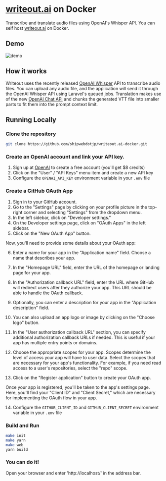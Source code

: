 # [writeout.ai](https://writeout.ai) on Docker

Transcribe and translate audio files using OpenAI's Whisper API.
You can self host [writeout.ai](https://writeout.ai) on Docker.

## Demo

![demo](./backend/docs/writeout-demo.gif)

## How it works

Writeout uses the recently released [OpenAI Whisper](https://platform.openai.com/docs/guides/speech-to-text) API to transcribe audio files.
You can upload any audio file, and the application will send it through the OpenAI Whisper API using Laravel's queued jobs.
Translation makes use of the new [OpenAI Chat API](https://platform.openai.com/docs/guides/code) and chunks the generated VTT file into smaller parts to fit them into 
the prompt context limit.

## Running Locally

### Clone the repository

```bash
git clone https://github.com/shipwebdotjp/writeout.ai-docker.git
```

### Create an OpenAI account and link your API key.

1. Sign up at [OpenAI](https://openai.com/) to create a free account (you'll get $8 credits)
2. Click on the "User" / "API Keys" menu item and create a new API key
3. Configure the `OPENAI_API_KEY` environment variable in your `.env` file

### Create a GitHub OAuth App

1.  Sign in to your GitHub account.
2.  Go to the "Settings" page by clicking on your profile picture in the top-right corner and selecting "Settings" from the dropdown menu.
3.  In the left sidebar, click on "Developer settings."
4.  On the Developer settings page, click on "OAuth Apps" in the left sidebar.
5.  Click on the "New OAuth App" button.

Now, you'll need to provide some details about your OAuth app:

6.  Enter a name for your app in the "Application name" field. Choose a name that describes your app.
    
7.  In the "Homepage URL" field, enter the URL of the homepage or landing page for your app.
    
8.  In the "Authorization callback URL" field, enter the URL where GitHub will redirect users after they authorize your app. This URL should be able to handle the OAuth callback.
    
9.  Optionally, you can enter a description for your app in the "Application description" field.
    
10.  You can also upload an app logo or image by clicking on the "Choose logo" button.
    
11.  In the "User authorization callback URL" section, you can specify additional authorization callback URLs if needed. This is useful if your app has multiple entry points or domains.
    
12.  Choose the appropriate scopes for your app. Scopes determine the level of access your app will have to user data. Select the scopes that are necessary for your app's functionality. For example, if you need read access to a user's repositories, select the "repo" scope.
    
13.  Click on the "Register application" button to create your OAuth app.
    
Once your app is registered, you'll be taken to the app's settings page. Here, you'll find your "Client ID" and "Client Secret," which are necessary for implementing the OAuth flow in your app.

14. Configure the `GITHUB_CLIENT_ID` and `GITHUB_CLIENT_SECRET` environment variable in your `.env` file

### Build and Run
```bash
make init
make yarn
make web
yarn build
```

### You can do it!
Open your browser and enter 'http://localhost/' in the address bar.